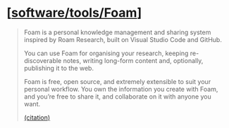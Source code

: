 # [[software/tools/Foam]]

> Foam is a personal knowledge management and sharing system inspired by Roam Research, built on Visual Studio Code and GitHub.
>
> You can use Foam for organising your research, keeping re-discoverable notes, writing long-form content and, optionally, publishing it to the web.
>
> Foam is free, open source, and extremely extensible to suit your personal workflow. You own the information you create with Foam, and you’re free to share it, and collaborate on it with anyone you want.
>
> [(citation)](https://foambubble.github.io/foam/)

[//begin]: # "Autogenerated link references for markdown compatibility"
[software/tools/Foam]: foam.md "software/tools/Foam"
[//end]: # "Autogenerated link references"
